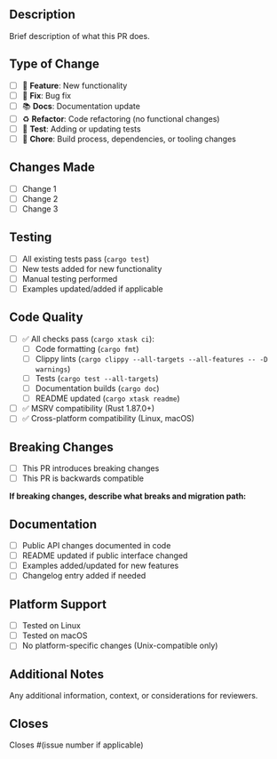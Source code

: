 ## Description

Brief description of what this PR does.

## Type of Change

- [ ] 🚀 **Feature**: New functionality
- [ ] 🐛 **Fix**: Bug fix
- [ ] 📚 **Docs**: Documentation update
- [ ] ♻️ **Refactor**: Code refactoring (no functional changes)
- [ ] 🧪 **Test**: Adding or updating tests
- [ ] 🔧 **Chore**: Build process, dependencies, or tooling changes

## Changes Made

- [ ] Change 1
- [ ] Change 2  
- [ ] Change 3

## Testing

- [ ] All existing tests pass (`cargo test`)
- [ ] New tests added for new functionality
- [ ] Manual testing performed
- [ ] Examples updated/added if applicable

## Code Quality

- [ ] ✅ All checks pass (`cargo xtask ci`):
  - [ ] Code formatting (`cargo fmt`)
  - [ ] Clippy lints (`cargo clippy --all-targets --all-features -- -D warnings`)
  - [ ] Tests (`cargo test --all-targets`)
  - [ ] Documentation builds (`cargo doc`)
  - [ ] README updated (`cargo xtask readme`)
- [ ] ✅ MSRV compatibility (Rust 1.87.0+)
- [ ] ✅ Cross-platform compatibility (Linux, macOS)

## Breaking Changes

- [ ] This PR introduces breaking changes
- [ ] This PR is backwards compatible

**If breaking changes, describe what breaks and migration path:**

## Documentation

- [ ] Public API changes documented in code
- [ ] README updated if public interface changed
- [ ] Examples added/updated for new features
- [ ] Changelog entry added if needed

## Platform Support

- [ ] Tested on Linux
- [ ] Tested on macOS
- [ ] No platform-specific changes (Unix-compatible only)

## Additional Notes

Any additional information, context, or considerations for reviewers.

## Closes

Closes #(issue number if applicable)